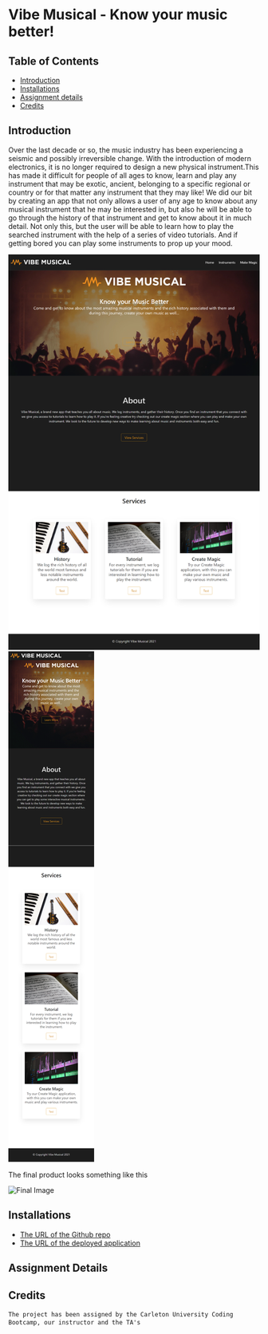 # Vibe Musical - Know your music better!



## Table of Contents
* [Introduction](#introduction)
* [Installations](#installations)
* [Assignment details](#details)
* [Credits](#credits)

 ## Introduction 
 Over the last decade or so, the music industry has been experiencing a seismic and possibly irreversible change. With the introduction of modern electronics, it is no longer required to design a new physical instrument.This has made it difficult for people of all ages to know, learn and play any instrument that may be exotic, ancient, belonging to a specific regional or country or for that matter any instrument that they may like! We did our bit by creating an app that not only allows a user of any age to know about any musical instrument that he may be interested in, but also he will be able to go through the history of that instrument and get to know about it in much detail.
Not only this, but the user will be able to learn how to play the searched instrument with the help of a series of video tutorials. And if getting bored you can play some instruments to prop up your mood. 

![image1](assets/images/HomePage.png)
![image2](assets/images/mobile-home.png)



 The final product looks something like this
 
  ![Final Image](Assets/hg)
 
 ## Installations
   * [The URL of the Github repo](Https://GitHub.com/F34rTh3R34p3r/BCS-Project-1.git)
   * [The URL of the deployed application](Https://f34rth3r34p3r.github.io/BCS-Project-1/)
 
 ## Assignment Details

    
   
   ## Credits
    The project has been assigned by the Carleton University Coding Bootcamp, our instructor and the TA's
   
     
 
 
 
